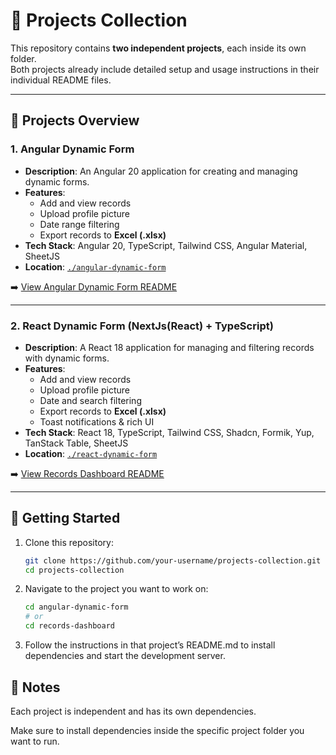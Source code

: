 # 📂 Projects Collection

This repository contains **two independent projects**, each inside its own folder.  
Both projects already include detailed setup and usage instructions in their individual README files.

---

## 🔹 Projects Overview

### 1. Angular Dynamic Form
- **Description**: An Angular 20 application for creating and managing dynamic forms.  
- **Features**:  
  - Add and view records  
  - Upload profile picture  
  - Date range filtering  
  - Export records to **Excel (.xlsx)**  
- **Tech Stack**: Angular 20, TypeScript, Tailwind CSS, Angular Material, SheetJS  
- **Location**: [`./angular-dynamic-form`](./angular-coding-challenge)  

➡️ [View Angular Dynamic Form README](./angular-coding-challenge/README.md)

---

### 2. React Dynamic Form (NextJs(React) + TypeScript)
- **Description**: A React 18 application for managing and filtering records with dynamic forms.  
- **Features**:  
  - Add and view records  
  - Upload profile picture  
  - Date and search filtering  
  - Export records to **Excel (.xlsx)**  
  - Toast notifications & rich UI  
- **Tech Stack**: React 18, TypeScript, Tailwind CSS, Shadcn, Formik, Yup, TanStack Table, SheetJS  
- **Location**: [`./react-dynamic-form`](./nextjs-coding-challenge)  

➡️ [View Records Dashboard README](./nextjs-coding-challenge/README.md)

---

## 🚀 Getting Started

1. Clone this repository:  
   ```bash
   git clone https://github.com/your-username/projects-collection.git
   cd projects-collection

2. Navigate to the project you want to work on:
    ```bash
    cd angular-dynamic-form
    # or
    cd records-dashboard
    
3.  Follow the instructions in that project’s README.md to install  dependencies and start the development server.

## 📌 Notes

Each project is independent and has its own dependencies.

Make sure to install dependencies inside the specific project folder you want to run.
